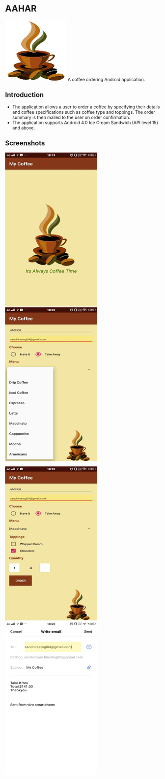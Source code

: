 # AAHAR
<img src="https://github.com/sanchi0204/Coffee_app/blob/master/app/src/main/res/drawable/cup.png" width="200" height="200" />
A coffee ordering Android application.

## Introduction
* The application allows a user to order a coffee by specifying their details and coffee specifications such as coffee type and toppings. The order summary is then mailed to the user on order confirmation.
* The application supports Android 4.0 Ice Cream Sandwich (API level 15) and above.

## Screenshots

<img src="https://github.com/sanchi0204/Coffee_app/blob/master/Screenshots/1.jpg" width="300" height="500" /> <img src="https://github.com/sanchi0204/Coffee_app/blob/master/Screenshots/2.jpg" width="300" height="500" /> 

<img src="https://github.com/sanchi0204/Coffee_app/blob/master/Screenshots/3.jpg" width="300" height="500" /> <img src="https://github.com/sanchi0204/Coffee_app/blob/master/Screenshots/4.jpg" width="300" height="500" /> 
